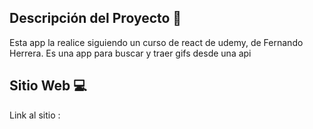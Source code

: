 ## Descripción del Proyecto 📃

Esta app la realice siguiendo un curso de react de udemy, de Fernando Herrera. Es una app para buscar y traer gifs desde una api


## Sitio Web 💻

Link al sitio : 


